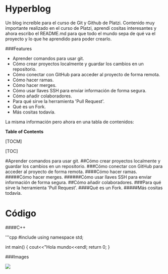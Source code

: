 # Hyperblog
Un blog increíble para el curso de Git y Github de Platzi.
Contenido muy importante realizado en el curso de Platzi, aprendí cositas interesantes y ahora
escribo el README.md para que todo el mundo sepa de qué va el proyecto y lo que he aprendido 
para poder crearlo.

###Features
- Aprender comandos para usar git.
- Cómo crear proyectos localmente y guardar los cambios en un repositorio.
- Cómo conectar con GitHub para acceder al proyecto de forma remota.
- Cómo hacer ramas.
- Cómo hacer merges.
- Cómo usar llaves SSH para enviar información de forma segura.
- Cómo añadir colaboradores.
- Para qué sirve la herramienta 'Pull Request'.
- Qué es un Fork.
- Más cositas todavía.

La misma información pero ahora en una tabla de contenidos: 

**Table of Contents**

[TOCM]

[TOC]

#Aprender comandos para usar git.
##Cómo crear proyectos localmente y guardar los cambios en un repositorio.
###Cómo conectar con GitHub para acceder al proyecto de forma remota.
####Cómo hacer ramas.
#####Cómo hacer merges.
######Cómo usar llaves SSH para enviar información de forma segura.
##Cómo añadir colaboradores.
###Para qué sirve la herramienta 'Pull Request'.
####Qué es un Fork.
#####Más cositas todavía.

Código
=============

####C++

'''cpp
#include <iostream>
using namespace std;

int main()
{
    cout<<"Hola mundo<<endl;
    return 0;
}

###Images

![](https://images-na.ssl-images-amazon.com/images/I/81XNEZ7MtJL._AC_SL1500_.jpg)